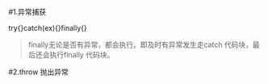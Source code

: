 #1.异常捕获

try{}catch(ex){}finally{}

>finally无论是否有异常，都会执行。即及时有异常发生走catch 代码块，最后还会执行finally 代码块。

#2.throw 抛出异常